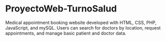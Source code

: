 # ProyectoWeb-TurnoSalud
Medical appointment booking website developed with HTML, CSS, PHP, JavaScript, and mySQL. Users can search for doctors by location, request appointments, and manage basic patient and doctor data.
